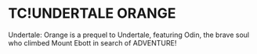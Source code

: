 # TC!UNDERTALE ORANGE
Undertale: Orange is a prequel to Undertale, featuring Odin, the brave soul who climbed Mount Ebott in search of ADVENTURE!

